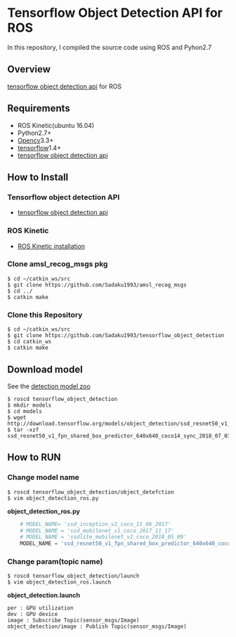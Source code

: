 # Tensorflow Object Detection API for ROS
In this repository, I compiled the source code using ROS and Pyhon2.7

## Overview
[tensorflow object detection api](https://github.com/tensorflow/models/tree/master/research/object_detection) for ROS

## Requirements
- ROS Kinetic(ubuntu 16.04)
- Python2.7+
- [Opencv](https://opencv.org/)3.3+
- [tensorflow](https://www.tensorflow.org/install/)1.4+
- [tensorflow object detection api](https://github.com/tensorflow/models/tree/master/research/object_detection)

## How to Install
### Tensorflow object detection API
- [tensorflow object detection api](https://github.com/tensorflow/models/blob/master/research/object_detection/g3doc/installation.md)
### ROS Kinetic
- [ROS Kinetic installation](http://wiki.ros.org/ja/kinetic/Installation/Ubuntu)
### Clone amsl_recog_msgs pkg
```
$ cd ~/catkin_ws/src
$ git clone https://github.com/Sadaku1993/amsl_recog_msgs
$ cd ../
$ catkin make
```

### Clone this Repository
```
$ cd ~/catkin_ws/src
$ git clone https://github.com/Sadaku1993/tensorflow_object_detection
$ cd catkin_ws
$ catkin make
```

## Download model
See the [detection model zoo](https://github.com/tensorflow/models/blob/master/research/object_detection/g3doc/detection_model_zoo.md )
```
$ roscd tensorflow_object_detection
$ mkdir models
$ cd models
$ wget http://download.tensorflow.org/models/object_detection/ssd_resnet50_v1_fpn_shared_box_predictor_640x640_coco14_sync_2018_07_03.tar.gz 
$ tar -xzf ssd_resnet50_v1_fpn_shared_box_predictor_640x640_coco14_sync_2018_07_03.tar.gz 
```

## How to RUN
### Change model name 
```
$ roscd tensorflow_object_detection/object_detefction
$ vim object_detection_ros.py
```
**object_detection_ros.py**
```python
    # MODEL_NAME= 'ssd_inception_v2_coco_11_06_2017'
    # MODEL_NAME = 'ssd_mobilenet_v1_coco_2017_11_17'
    # MODEL_NAME = 'ssdlite_mobilenet_v2_coco_2018_05_09'
    MODEL_NAME = 'ssd_resnet50_v1_fpn_shared_box_predictor_640x640_coco14_sync_2018_07_03'
```

### Change param(topic name)
```
$ roscd tensorflow_object_detection/launch
$ vim object_detection_ros.launch
```

**object_detection.launch**
```
per : GPU utilization
dev : GPU device
image : Subscribe Topic(sensor_msgs/Image)
object_detection/image : Publish Topic(sensor_msgs/Image)
```
